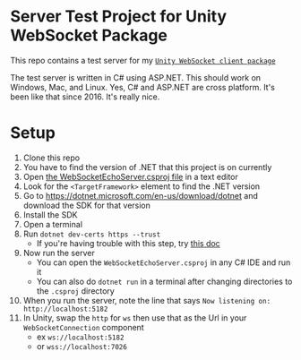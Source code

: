 # Server Test Project for Unity WebSocket Package

This repo contains a test server for my [`Unity WebSocket client package`](https://github.com/mikerochip/unity-websocket)

The test server is written in C# using ASP.NET. This should work on Windows, Mac, and Linux. Yes, C# and ASP.NET are cross platform. It's been like that since 2016. It's really nice.

# Setup

1. Clone this repo
1. You have to find the version of .NET that this project is on currently
1. Open [the WebSocketEchoServer.csproj file](./WebSocketEchoServer/WebSocketEchoServer.csproj) in a text editor
1. Look for the `<TargetFramework>` element to find the .NET version
1. Go to https://dotnet.microsoft.com/en-us/download/dotnet and download the SDK for that version
1. Install the SDK
1. Open a terminal
1. Run `dotnet dev-certs https --trust`
   * If you're having trouble with this step, try [this doc](https://learn.microsoft.com/en-us/dotnet/core/additional-tools/self-signed-certificates-guide)
1. Now run the server
   * You can open the `WebSocketEchoServer.csproj` in any C# IDE and run it
   * You can also do `dotnet run` in a terminal after changing directories to the `.csproj` directory
1. When you run the server, note the line that says `Now listening on: http://localhost:5182`
1. In Unity, swap the `http` for `ws` then use that as the Url in your `WebSocketConnection` component
   * ex `ws://localhost:5182`
   * or `wss://localhost:7026`